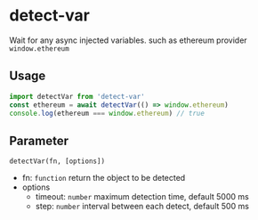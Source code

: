# detect-var

Wait for any async injected variables. such as ethereum provider `window.ethereum`

## Usage

``` js
import detectVar from 'detect-var'
const ethereum = await detectVar(() => window.ethereum)
console.log(ethereum === window.ethereum) // true
```

## Parameter

`detectVar(fn, [options])`

* fn: `function` return the object to be detected
* options
  * timeout: `number` maximum detection time, default 5000 ms
  * step: `number` interval between each detect, default 500 ms